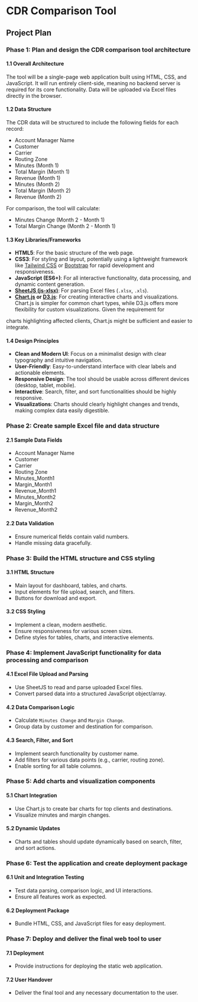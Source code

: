 # CDR Comparison Tool

## Project Plan

### Phase 1: Plan and design the CDR comparison tool architecture

#### 1.1 Overall Architecture

The tool will be a single-page web application built using HTML, CSS, and JavaScript. It will run entirely client-side, meaning no backend server is required for its core functionality. Data will be uploaded via Excel files directly in the browser.

#### 1.2 Data Structure

The CDR data will be structured to include the following fields for each record:
- Account Manager Name
- Customer
- Carrier
- Routing Zone
- Minutes (Month 1)
- Total Margin (Month 1)
- Revenue (Month 1)
- Minutes (Month 2)
- Total Margin (Month 2)
- Revenue (Month 2)

For comparison, the tool will calculate:
- Minutes Change (Month 2 - Month 1)
- Total Margin Change (Month 2 - Month 1)

#### 1.3 Key Libraries/Frameworks

- **HTML5**: For the basic structure of the web page.
- **CSS3**: For styling and layout, potentially using a lightweight framework like [Tailwind CSS](https://tailwindcss.com/) or [Bootstrap](https://getbootstrap.com/) for rapid development and responsiveness.
- **JavaScript (ES6+)**: For all interactive functionality, data processing, and dynamic content generation.
- **[SheetJS (js-xlsx)](https://sheetjs.com/)**: For parsing Excel files (`.xlsx`, `.xls`).
- **[Chart.js](https://www.chartjs.org/) or [D3.js](https://d3js.org/)**: For creating interactive charts and visualizations. Chart.js is simpler for common chart types, while D3.js offers more flexibility for custom visualizations. Given the requirement for 


charts highlighting affected clients, Chart.js might be sufficient and easier to integrate.

#### 1.4 Design Principles

- **Clean and Modern UI**: Focus on a minimalist design with clear typography and intuitive navigation.
- **User-Friendly**: Easy-to-understand interface with clear labels and actionable elements.
- **Responsive Design**: The tool should be usable across different devices (desktop, tablet, mobile).
- **Interactive**: Search, filter, and sort functionalities should be highly responsive.
- **Visualizations**: Charts should clearly highlight changes and trends, making complex data easily digestible.

### Phase 2: Create sample Excel file and data structure

#### 2.1 Sample Data Fields

- Account Manager Name
- Customer
- Carrier
- Routing Zone
- Minutes_Month1
- Margin_Month1
- Revenue_Month1
- Minutes_Month2
- Margin_Month2
- Revenue_Month2

#### 2.2 Data Validation

- Ensure numerical fields contain valid numbers.
- Handle missing data gracefully.

### Phase 3: Build the HTML structure and CSS styling

#### 3.1 HTML Structure

- Main layout for dashboard, tables, and charts.
- Input elements for file upload, search, and filters.
- Buttons for download and export.

#### 3.2 CSS Styling

- Implement a clean, modern aesthetic.
- Ensure responsiveness for various screen sizes.
- Define styles for tables, charts, and interactive elements.

### Phase 4: Implement JavaScript functionality for data processing and comparison

#### 4.1 Excel File Upload and Parsing

- Use SheetJS to read and parse uploaded Excel files.
- Convert parsed data into a structured JavaScript object/array.

#### 4.2 Data Comparison Logic

- Calculate `Minutes Change` and `Margin Change`.
- Group data by customer and destination for comparison.

#### 4.3 Search, Filter, and Sort

- Implement search functionality by customer name.
- Add filters for various data points (e.g., carrier, routing zone).
- Enable sorting for all table columns.

### Phase 5: Add charts and visualization components

#### 5.1 Chart Integration

- Use Chart.js to create bar charts for top clients and destinations.
- Visualize minutes and margin changes.

#### 5.2 Dynamic Updates

- Charts and tables should update dynamically based on search, filter, and sort actions.

### Phase 6: Test the application and create deployment package

#### 6.1 Unit and Integration Testing

- Test data parsing, comparison logic, and UI interactions.
- Ensure all features work as expected.

#### 6.2 Deployment Package

- Bundle HTML, CSS, and JavaScript files for easy deployment.

### Phase 7: Deploy and deliver the final web tool to user

#### 7.1 Deployment

- Provide instructions for deploying the static web application.

#### 7.2 User Handover

- Deliver the final tool and any necessary documentation to the user.

